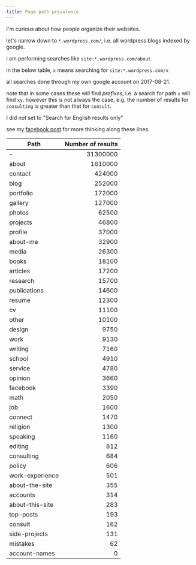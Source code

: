 ```yaml
---
title: Page path prevalence
---
```


I'm curious about how people organize their websites.

let's narrow down to `*.wordpress.com/`, i.e. all wordpress blogs indexed by
google.

i am performing searches like `site:*.wordpress.com/about`

in the below table, `x` means searching for `site:*.wordpress.com/x`

all searches done through my own google account on 2017-08-21.

note that in some cases these will find *prefixes*, i.e. a search for path `x`
will find `xy`. however this is not always the case, e.g. the number of results
for `consulting` is greater than that for `consult`.

I did not set to "Search for English results only"

see my [facebook
post](https://www.facebook.com/riceissa/posts/1969878083291139) for more
thinking along these lines.

|Path|Number of results|
|----|----------------:|
|–|31300000|
|about|1610000|
|contact|424000|
|blog|252000|
|portfolio|172000|
|gallery|127000|
|photos|62500|
|projects|46800|
|profile|37000|
|about-me|32900|
|media|26300|
|books|18100|
|articles|17200|
|research|15700|
|publications|14600|
|resume|12300|
|cv|11100|
|other|10100|
|design|9750|
|work|9130|
|writing|7160|
|school|4910|
|service|4780|
|opinion|3660|
|facebook|3390|
|math|2050|
|job|1600|
|connect|1470|
|religion|1300|
|speaking|1160|
|editing|812|
|consulting|684|
|policy|606|
|work-experience|501|
|about-the-site|355|
|accounts|314|
|about-this-site|283|
|top-posts|193|
|consult|162|
|side-projects|131|
|mistakes|62|
|account-names|0|
